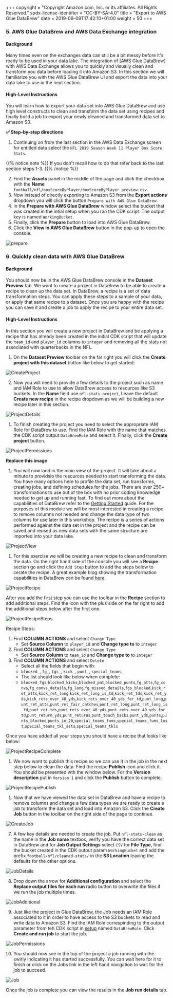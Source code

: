 +++
copyright = "Copyright Amazon.com, Inc. or its affiliates. All Rights Reserved."
spdx-license-identifier = "CC-BY-SA-4.0"
title = "Export to AWS Glue DataBrew"
date = 2019-09-09T17:42:10+01:00
weight = 50
+++

### 5. AWS Glue DataBrew and AWS Data Exchange integration

#### Background

Many times even on the exchanges data can still be a bit messy before it's ready to be used in your data lake. The integration of [AWS Glue DataBrew] with AWS Data Exchange allows you to quickly and visually clean and transform you data before loading it into Amazon S3. In this section we will familiarize you with the AWS Glue DataBrew UI and export the data into your data lake to use in the next section.

#### High-Level Instructions

You will learn how to export your data set into AWS Glue DataBrew and use high level constructs to clean and transform the data set using recipes and finally build a job to export your newly cleaned and transformed data set to Amazon S3.

**:white_check_mark: Step-by-step directions**

1. Continuing on from the last section in the AWS Data Exchange screen for entitled data select the `NFL 2019 Season Week 11 Player Box Score Stats`.

{{% notice note %}}
If you don't recall how to do that refer back to the last section steps 1-3.
{{% /notice %}}

2. Find the **Assets** panel in the middle of the page and click the checkbox with the **Name** `football/nfl/boxScoreByPlayer/boxScoreByPlayer_preview.csv`.
3. Now instead of directly exporting to Amazon S3 from the **Export actions** dropdown you will click the button `Prepare with AWS Glue DataBrew`.
4. In the **Prepare with AWS Glue DataBrew** window select the bucket that was created in the intial setup when you ran the CDK script. The output key is named `WorkingBucket`.
5. Finally, click the **Prepare** button to load into AWS Glue DataBrew.
6. Click the **View in AWS Glue DataBrew** button in the pop-up to open the console.

![prepare](/images/data-exchange-prepare.png)

### 6. Quickly clean data with AWS Glue DataBrew

#### Background

You should now be in the AWS Glue DataBrew console in the **Dataset Preview** tab. We want to create a project in DataBrew to be able to create a recipe to clean up the data set. In DataBrew, a recipe is a set of data transformation steps. You can apply these steps to a sample of your data, or apply that same recipe to a dataset. Once you are happy with the recipe you can save it and create a job to apply the recipe to your entire data set. 

#### High-Level Instructions

In this section you will create a new project in DataBrew and be applying a recipe that has already been created in the initial CDK script that will update the `team_id` and `player_id` columns to `integer` and removing all the stats not associated with quarterbacks in the NFL.

1. On the **Dataset Preview** toolbar on the far right you will click the **Create project with this dataset** button like below to get started:

![CreateProject](/images/databrew-create-project.png)

2. Now you will need to provide a few details to the project such as name and IAM Role to use to allow DataBrew access to resources like S3 buckets. In the **Name** field use `nfl-stats-project`, Leave the default **Create new recipe** in the recipe dropdown as we will be building a new recipe later in this section.

![ProjectDetails](/images/databrew-project-details.png)

1. To finish creating the project you need to select the appropriate IAM Role for DataBrew to use. Find the IAM Role with the name that matches the CDK script output `DataBrewRole` and select it. Finally, click the **Create project** button.

![ProjectPermissions](/images/databrew-project-permissions.png)

**Replace this image**

1. You will now land in the main view of the project. It will take about a minute to providsio the resources needed to start transforming the data. You have many options here to profile the data set, run transforms, creating jobs, and defining schedules for the jobs. There are over 250+ transformations to use out of the box with no prior coding knowledge needed to get up and running fast. To find out more about the capabilities of DataBrew refer to the [Getting Started][getting-started] guide. For the purposes of this module we will be most interested in creating a recipe to remove columns not needed and change the data type of two columns for use later in this workshop. The recipe is a series of actions performed against the data set in the project and the recipe can be saved and reused as new data sets with the same structure are imported into your data lake.

![ProjectView](/images/databrew-project-view.png)

1. For this exercise we will be creating a new recipe to clean and transform the data. On the right hand side of the console you will see a **Recipe** section go and click the `Add Step` button to add the steps below to cerate the recipe. A great example blog showing the transformation capabilities in DataBrew can be found [here][transforms].

![ProjectRecipe](/images/databrew-start-recipe.png)

After you add the first step you can use the toolbar in the **Recipe** section to add additional steps. Find the icon with the plus side on the far right to add the additional steps below after the first one.

![ProjectRecipeSteps](/images/databrew-recipe-add-step.png)

Recipe Steps:

1. Find **COLUMN ACTIONS** and select `Change Type`
    * Set **Source Column** to `player_id` and **Change type to** to `integer`
2. Find **COLUMN ACTIONS** and select `Change Type`
    * Set **Source Column** to `team_id` and **Change type to** to `integer`
3. Find **COLUMN ACTIONS** and select `Delete`
    * Select all the fields that begin with:
    * `blocked_`, `fg_`, `fgs_`, `kick_`, `punt_`, `special_teams_` 
    * The list should look like below when complete:
    * `blocked_fgs`,`blocked_kicks`,`blocked_pat`,`blocked_punts`,`fg_atts`,`fg_convs`,`fg_convs_details`,`fg_long`,`fg_missed_details`,`fgs_blocked`,`kick_ret_atts`,`kick_ret_long`,`kick_ret_long_is_td`,`kick_ret_tds`,`kick_ret_yds`,`kick_rets_over_40_yds`,`kick_rets_over_40_yds_for_td`,`punt_long`,`punt_ret_atts`,`punt_ret_fair_catches`,`punt_ret_long`,`punt_ret_long_is_td`,`punt_ret_tds`,`punt_rets_over_40_yds`,`punt_rets_over_40_yds_for_td`,`punt_return_yds`,`punt_returns`,`punt_touch_backs`,`punt_yds`,`punts`,`punts_blocked`,`punts_in_20`,`special_teams_fums`,`special_teams_fums_lost`,`special_teams_tkl_asts`,`special_teams_tkls`

Once you have added all your steps you should have a recipe that looks like below:

![ProjectRecipeComplete](/images/databrew-recipe-complete.png)

1. We now want to publish this recipe so we can use it in the job in the next step below to clean the data. Find the recipe **Publish** icon and click it. You should be presented wth the window below. For the **Version description** put in `Version 1` and click the **Publish** button to complete.

![ProjectRecipePublish](/images/databrew-recipe-publish.png)

1. Now that we have viewed the data set in DataBrew and have a recipe to remove columns and change a few data types we are ready to create a job to transform the data set and load into Amazon S3. Click the **Create Job** button in the toolbar on the right side of the page to continue.

![CreateJob](/images/databrew-create-job.png)

7. A few key details are needed to create the job. Put `nfl-stats-clean` as the name in the **Job name** textbox, verify you have the correct data set in DataBrew and for **Job Output Settings** select `CSV` for **File Type**,  find the bucket created in the CDK output param `WorkingBucket` and add the prefix `football/nfl/cleaned-stats/` in the **S3 Location** leaving the defaults for the other options.

![JobDetails](/images/databrew-job-details.png)

8. Drop down the arrow for **Additional configuration** and select the **Replace output files for each run** radio button to overwrite the files if we run the job multiple times.

![JobAdditional](/images/databrew-job-addl-config.png)

9. Just like the project in Glue DataBrew, the Job needs an IAM Role associated to it in order to have access to the S3 buckets to read and write data to Amazon S3. Find the IAM Role correspinding to the output parameter from teh CDK script in [setup][setup] named `DataBrewRole`. Click **Create and run job** to start the job.

![JobPermissions](/images/databrew-job-permissions.png)

10. You should now see in the top of the project a job running with the swirly indicating it has started successfully. You can wait here for it to finish or click on the Jobs link in the left hand navigation to wait for the job to succeed.

![Job](/images/databrew-job-running.png)

Once the job is complete you can view the results in the **Job run details** tab.

[setup]: /setup
[getting-started]: https://docs.aws.amazon.com/databrew/latest/dg/getting-started.html
[transforms]: https://aws.amazon.com/blogs/big-data/7-most-common-data-preparation-transformations-in-aws-glue-databrew/